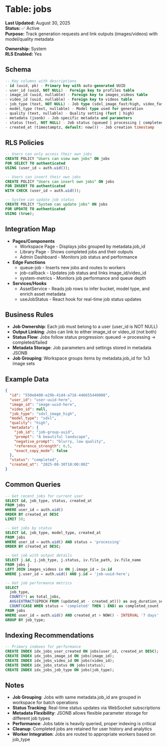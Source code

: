 # Table: jobs

**Last Updated:** August 30, 2025  
**Status:** ✅ Active  
**Purpose:** Track generation requests and link outputs (images/videos) with model/quality metadata

**Ownership:** System  
**RLS Enabled:** Yes

## **Schema**
```sql
-- Key columns with descriptions
- id (uuid, pk) - Primary key with auto-generated UUID
- user_id (uuid, NOT NULL) - Foreign key to profiles table
- image_id (uuid, nullable) - Foreign key to images_videos table
- video_id (uuid, nullable) - Foreign key to videos table
- job_type (text, NOT NULL) - Job type (sdxl_image_fast/high, video_fast/high, image7b_*, video7b_*)
- model_type (text, nullable) - Model type used for generation
- quality (text, nullable) - Quality setting (fast | high)
- metadata (jsonb) - Job-specific metadata and parameters
- status (text, NOT NULL) - Job status (queued | processing | completed | failed)
- created_at (timestamptz, default: now()) - Job creation timestamp
```

## **RLS Policies**
```sql
-- Users can only access their own jobs
CREATE POLICY "Users can view own jobs" ON jobs
FOR SELECT TO authenticated
USING (user_id = auth.uid());

-- Users can insert their own jobs
CREATE POLICY "Users can insert own jobs" ON jobs
FOR INSERT TO authenticated
WITH CHECK (user_id = auth.uid());

-- System can update job status
CREATE POLICY "System can update jobs" ON jobs
FOR UPDATE TO authenticated
USING (true);
```

## **Integration Map**
- **Pages/Components**
  - Workspace Page - Displays jobs grouped by metadata.job_id
  - Library Page - Shows completed jobs and their outputs
  - Admin Dashboard - Monitors job status and performance
- **Edge Functions**
  - queue-job - Inserts new jobs and routes to workers
  - job-callback - Updates job status and links image_id/video_id
  - system-metrics - Monitors job performance and queue depth
- **Services/Hooks**
  - AssetService - Reads job rows to infer bucket, model type, and enrich asset metadata
  - useJobStatus - React hook for real-time job status updates

## **Business Rules**
- **Job Ownership**: Each job must belong to a user (user_id is NOT NULL)
- **Output Linking**: Jobs can link to either image_id or video_id (not both)
- **Status Flow**: Jobs follow status progression: queued → processing → completed/failed
- **Metadata Storage**: Job parameters and settings stored in metadata JSONB
- **Job Grouping**: Workspace groups items by metadata.job_id for 1x3 image sets

## **Example Data**
```json
{
  "id": "550e8400-e29b-41d4-a716-446655440000",
  "user_id": "user-uuid-here",
  "image_id": "image-uuid-here",
  "video_id": null,
  "job_type": "sdxl_image_high",
  "model_type": "sdxl",
  "quality": "high",
  "metadata": {
    "job_id": "job-group-uuid",
    "prompt": "A beautiful landscape",
    "negative_prompt": "blurry, low quality",
    "reference_strength": 0.5,
    "exact_copy_mode": false
  },
  "status": "completed",
  "created_at": "2025-08-30T10:00:00Z"
}
```

## **Common Queries**
```sql
-- Get recent jobs for current user
SELECT id, job_type, status, created_at 
FROM jobs 
WHERE user_id = auth.uid()
ORDER BY created_at DESC 
LIMIT 50;

-- Get jobs by status
SELECT id, job_type, model_type, created_at 
FROM jobs 
WHERE user_id = auth.uid() AND status = 'processing'
ORDER BY created_at DESC;

-- Get job with output details
SELECT j.id, j.job_type, j.status, iv.file_path, iv.file_name
FROM jobs j
LEFT JOIN images_videos iv ON j.image_id = iv.id
WHERE j.user_id = auth.uid() AND j.id = 'job-uuid-here';

-- Get job performance metrics
SELECT 
  job_type,
  COUNT(*) as total_jobs,
  AVG(EXTRACT(EPOCH FROM (updated_at - created_at))) as avg_duration_seconds,
  COUNT(CASE WHEN status = 'completed' THEN 1 END) as completed_count
FROM jobs 
WHERE user_id = auth.uid() AND created_at > NOW() - INTERVAL '7 days'
GROUP BY job_type;
```

## **Indexing Recommendations**
```sql
-- Primary indexes for performance
CREATE INDEX idx_jobs_user_created ON jobs(user_id, created_at DESC);
CREATE INDEX idx_jobs_image_id ON jobs(image_id);
CREATE INDEX idx_jobs_video_id ON jobs(video_id);
CREATE INDEX idx_jobs_status ON jobs(status);
CREATE INDEX idx_jobs_job_type ON jobs(job_type);
```

## **Notes**
- **Job Grouping**: Jobs with same metadata.job_id are grouped in workspace for batch operations
- **Status Tracking**: Real-time status updates via WebSocket subscriptions
- **Metadata Flexibility**: JSONB allows flexible parameter storage for different job types
- **Performance**: Jobs table is heavily queried, proper indexing is critical
- **Cleanup**: Completed jobs are retained for user history and analytics
- **Worker Integration**: Jobs are routed to appropriate workers based on job_type
